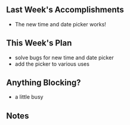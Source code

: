 ## Last Week's Accomplishments

- The new time and date picker works!

## This Week's Plan

- solve bugs for new time and date picker
- add the picker to various uses

## Anything Blocking?

- a little busy

## Notes
